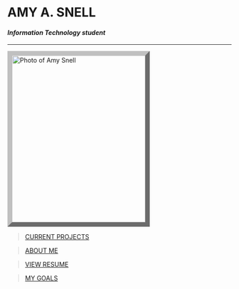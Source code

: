 <!---it1040-2000 markdown home page--->



# AMY A. SNELL

#### _Information Technology student_

---

<html><img src="https://user-images.githubusercontent.com/60243135/80452754-8861ed80-88ec-11ea-809a-ebff9864df34.jpg" alt="Photo of Amy Snell" style="width:300px;height:375px;border:10px outset silver"></html>



> [CURRENT PROJECTS](projects.md)

> [ABOUT ME](aboutme.md)

> [VIEW RESUME](resume-online.md)

> [MY GOALS](goals.md)
